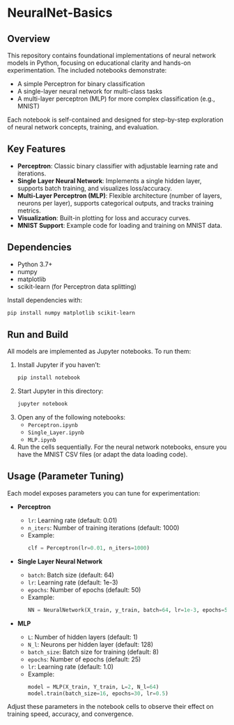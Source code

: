 # NeuralNet-Basics

## Overview

This repository contains foundational implementations of neural network models in Python, focusing on educational clarity and hands-on experimentation. The included notebooks demonstrate:
- A simple Perceptron for binary classification
- A single-layer neural network for multi-class tasks
- A multi-layer perceptron (MLP) for more complex classification (e.g., MNIST)

Each notebook is self-contained and designed for step-by-step exploration of neural network concepts, training, and evaluation.

## Key Features

- **Perceptron**: Classic binary classifier with adjustable learning rate and iterations.
- **Single Layer Neural Network**: Implements a single hidden layer, supports batch training, and visualizes loss/accuracy.
- **Multi-Layer Perceptron (MLP)**: Flexible architecture (number of layers, neurons per layer), supports categorical outputs, and tracks training metrics.
- **Visualization**: Built-in plotting for loss and accuracy curves.
- **MNIST Support**: Example code for loading and training on MNIST data.

## Dependencies

- Python 3.7+
- numpy
- matplotlib
- scikit-learn (for Perceptron data splitting)

Install dependencies with:
```bash
pip install numpy matplotlib scikit-learn
```

## Run and Build

All models are implemented as Jupyter notebooks. To run them:

1. Install Jupyter if you haven’t:
   ```bash
   pip install notebook
   ```
2. Start Jupyter in this directory:
   ```bash
   jupyter notebook
   ```
3. Open any of the following notebooks:
   - `Perceptron.ipynb`
   - `Single_Layer.ipynb`
   - `MLP.ipynb`
4. Run the cells sequentially. For the neural network notebooks, ensure you have the MNIST CSV files (or adapt the data loading code).

## Usage (Parameter Tuning)

Each model exposes parameters you can tune for experimentation:

- **Perceptron**
  - `lr`: Learning rate (default: 0.01)
  - `n_iters`: Number of training iterations (default: 1000)
  - Example:
    ```python
    clf = Perceptron(lr=0.01, n_iters=1000)
    ```

- **Single Layer Neural Network**
  - `batch`: Batch size (default: 64)
  - `lr`: Learning rate (default: 1e-3)
  - `epochs`: Number of epochs (default: 50)
  - Example:
    ```python
    NN = NeuralNetwork(X_train, y_train, batch=64, lr=1e-3, epochs=50)
    ```

- **MLP**
  - `L`: Number of hidden layers (default: 1)
  - `N_l`: Neurons per hidden layer (default: 128)
  - `batch_size`: Batch size for training (default: 8)
  - `epochs`: Number of epochs (default: 25)
  - `lr`: Learning rate (default: 1.0)
  - Example:
    ```python
    model = MLP(X_train, Y_train, L=2, N_l=64)
    model.train(batch_size=16, epochs=30, lr=0.5)
    ```

Adjust these parameters in the notebook cells to observe their effect on training speed, accuracy, and convergence. 